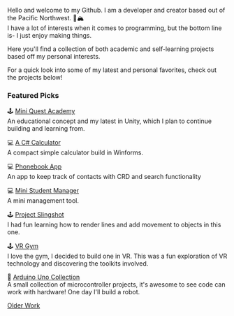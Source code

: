 Hello and welcome to my Github. I am a developer and creator based out of the Pacific Northwest. :evergreen_tree::mountain_snow:
</br>I have a lot of interests when it comes to programming, but the bottom line is- I just enjoy making things. 

Here you'll find a collection of both academic and self-learning projects based off my personal interests.

For a quick look into some of my latest and personal favorites, check out the projects below!

### Featured Picks
:joystick: [Mini Quest Academy](https://github.com/MMdevworks/project_spell)
</br>An educational concept and my latest in Unity, which I plan to continue building and learning from.

:computer: [A C# Calculator](https://github.com/MMdevworks/Calculator_Winform)
</br>A compact simple calculator build in Winforms.

:computer: [Phonebook App](https://github.com/MMdevworks/PhoneBook_Winform)
</br>An app to keep track of contacts with CRD and search functionality

:computer: [Mini Student Manager](https://github.com/MMdevworks/PhoneBook_Winform)
</br>A mini management tool. 

:joystick: [Project Slingshot](https://github.com/MMdevworks/slingshot)
</br>I had fun learning how to render lines and add movement to objects in this one.

:joystick: [VR Gym](https://github.com/MMdevworks/vr-gym) 
</br>I love the gym, I decided to build one in VR. This was a fun exploration of VR technology and discovering the toolkits involved.

:robot: [Arduino Uno Collection](https://github.com/MMdevworks/arduino-uno) 
</br>A small collection of microcontroller projects, it's awesome to see code can work with hardware! One day I'll build a robot.

[Older Work](https://github.com/Mmarcos01)

